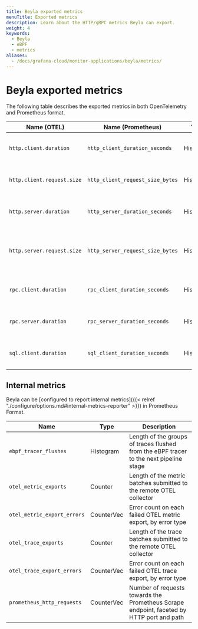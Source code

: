 ```yaml
---
title: Beyla exported metrics
menuTitle: Exported metrics
description: Learn about the HTTP/gRPC metrics Beyla can export.
weight: 4
keywords:
  - Beyla
  - eBPF
  - metrics
aliases:
  - /docs/grafana-cloud/monitor-applications/beyla/metrics/
---
```


# Beyla exported metrics

The following table describes the exported metrics in both OpenTelemetry and Prometheus format.

| Name (OTEL)                | Name (Prometheus)                | Type      | Unit    | Description                                                  |
| -------------------------- | -------------------------------- | --------- | ------- | ------------------------------------------------------------ |
| `http.client.duration`     | `http_client_duration_seconds`   | Histogram | seconds | Duration of HTTP service calls from the client side          |
| `http.client.request.size` | `http_client_request_size_bytes` | Histogram | bytes   | Size of the HTTP request body as sent by the client          |
| `http.server.duration`     | `http_server_duration_seconds`   | Histogram | seconds | Duration of HTTP service calls from the server side          |
| `http.server.request.size` | `http_server_request_size_bytes` | Histogram | bytes   | Size of the HTTP request body as received at the server side |
| `rpc.client.duration`      | `rpc_client_duration_seconds`    | Histogram | seconds | Duration of GRPC service calls from the client side          |
| `rpc.server.duration`      | `rpc_server_duration_seconds`    | Histogram | seconds | Duration of RPC service calls from the server side           |
| `sql.client.duration`      | `sql_client_duration_seconds`    | Histogram | seconds | Duration of SQL client operations (Experimental)             |

## Internal metrics

Beyla can be [configured to report internal metrics]({{< relref "./configure/options.md#internal-metrics-reporter" >}}) in Prometheus Format.

| Name                        | Type       | Description                                                                              |
| --------------------------- | ---------- | ---------------------------------------------------------------------------------------- |
| `ebpf_tracer_flushes`       | Histogram  | Length of the groups of traces flushed from the eBPF tracer to the next pipeline stage   |
| `otel_metric_exports`       | Counter    | Length of the metric batches submitted to the remote OTEL collector                      |
| `otel_metric_export_errors` | CounterVec | Error count on each failed OTEL metric export, by error type                             |
| `otel_trace_exports`        | Counter    | Length of the trace batches submitted to the remote OTEL collector                       |
| `otel_trace_export_errors`  | CounterVec | Error count on each failed OTEL trace export, by error type                              |
| `prometheus_http_requests`  | CounterVec | Number of requests towards the Prometheus Scrape endpoint, faceted by HTTP port and path |
